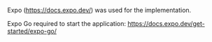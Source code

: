 Expo (https://docs.expo.dev/) was used for the implementation.

Expo Go required to start the application:
https://docs.expo.dev/get-started/expo-go/
